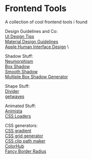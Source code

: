 # Frontend Tools

A collection of cool frontend tools i found

Design Guidelines and Co: \
[UI Design Tips](https://www.uidesign.tips/ui-tips) \
[Material Design Guidelines](https://m2.material.io/design/guidelines-overview) \
[Apple Human Interface Design](https://developer.apple.com/design/human-interface-guidelines/guidelines/overview/) \

Shadow Stuff: \
[Neumorphism](https://neumorphism.io/#e0e0e0) \
[Box Shadow](https://www.cssmatic.com/box-shadow) \
[Smooth Shadow](https://shadows.brumm.af/) \
[Multiple Box Shadow Generator](https://htmlcssfreebies.com/box-shadow-generator-multiple/)

Shape Stuff:\
[Divider](https://www.shapedivider.app)\
[getwaves](https://getwaves.io/)

Animated Stuff: \
[Animista](https://animista.net/)\
[CSS Loaders](https://cssloaders.github.io/)

CSS generators: \
[CSS gradient](https://cssgradient.io/) \
[CSS grid generator](https://cssgrid-generator.netlify.app/) \
[CSS clip path maker](https://bennettfeely.com/clippy/) \
[ColorHub](https://colorhub.vercel.app/) \
[Fancy Border Radius](https://9elements.github.io/fancy-border-radius/)

